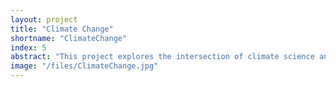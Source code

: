 ```yaml
---
layout: project
title: "Climate Change"
shortname: "ClimateChange"
index: 5
abstract: "This project explores the intersection of climate science and digital technologies to simulate environmental changes and their impact on human behavior. Our goal is to develop interactive models and visualization tools that enhance public awareness and decision-making related to climate adaptation strategies."
image: "/files/ClimateChange.jpg"
---
```

